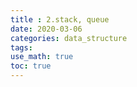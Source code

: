 ```yaml
---
title : 2.stack, queue
date: 2020-03-06
categories: data_structure
tags:
use_math: true
toc: true
---
```

